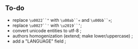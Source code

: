 ## To-do

* replace `\u0022``"` with `\u00ab``«` and `\u00bb``»`;
* replace `\u0027``'` with `\u2019``’`;
* convert unicode entities to utf-8 ;
* authors homogenization (extend; make lower/uppercase) ;
* add a "LANGUAGE" field ;
